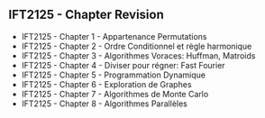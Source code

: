 ## IFT2125 - Chapter Revision

- IFT2125 - Chapter 1 - Appartenance Permutations
- IFT2125 - Chapter 2 - Ordre Conditionnel et règle harmonique
- IFT2125 - Chapter 3 - Algorithmes Voraces: Huffman, Matroids
- IFT2125 - Chapter 4 - Diviser pour régner: Fast Fourier
- IFT2125 - Chapter 5 - Programmation Dynamique
- IFT2125 - Chapter 6 - Exploration de Graphes
- IFT2125 - Chapter 7 - Algorithmes de Monte Carlo
- IFT2125 - Chapter 8 - Algorithmes Parallèles
